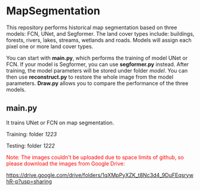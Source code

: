 # MapSegmentation
This repository performs historical map segmentation based on three models: FCN, UNet, and Segformer. The land cover types include: buildings, forests, rivers, lakes, streams, wetlands and roads. Models will assign each pixel one or more land cover types.  

You can start with **main.py**, which performs the training of model UNet or FCN. If your model is Segformer, you can use **segformer.py** instead. After training, the model parameters will be stored under folder *model*. You can then use **reconstruct.py** to restore the whole image from the model parameters. **Draw.py** allows you to compare the performance of the three models.

## main.py
It trains UNet or FCN on map segmentation. 

Training: folder *1223*

Testing: folder *1222*

<span style="color:red">Note: The images couldn't be uploaded due to space limits of github, so please download the images from Google Drive: 

https://drive.google.com/drive/folders/1qXMpPyXZK_t8Nc3d4_9DuFEqsrywhR-p?usp=sharing</span>
